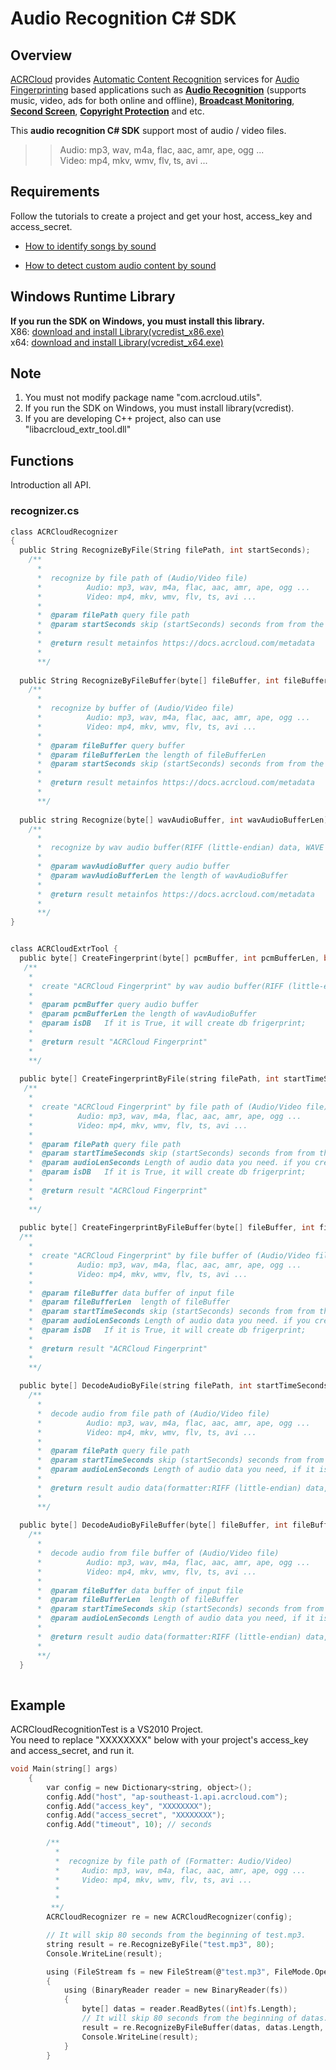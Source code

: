# Audio Recognition C# SDK

## Overview
  [ACRCloud](https://www.acrcloud.com/) provides [Automatic Content Recognition](https://www.acrcloud.com/docs/introduction/automatic-content-recognition/) services for [Audio Fingerprinting](https://www.acrcloud.com/docs/introduction/audio-fingerprinting/) based applications such as **[Audio Recognition](https://www.acrcloud.com/music-recognition)** (supports music, video, ads for both online and offline), **[Broadcast Monitoring](https://www.acrcloud.com/broadcast-monitoring)**, **[Second Screen](https://www.acrcloud.com/second-screen-synchronization)**, **[Copyright Protection](https://www.acrcloud.com/copyright-protection-de-duplication)** and etc.<br>
  
  This **audio recognition C# SDK** support most of audio / video files. 

>>Audio: mp3, wav, m4a, flac, aac, amr, ape, ogg ...<br>
>>Video: mp4, mkv, wmv, flv, ts, avi ...

## Requirements
Follow the tutorials to create a project and get your host, access_key and access_secret.

 * [How to identify songs by sound](https://www.acrcloud.com/docs/tutorials/identify-music-by-sound/)
 
 * [How to detect custom audio content by sound](https://www.acrcloud.com/docs/tutorials/identify-audio-custom-content/)
 
## Windows Runtime Library 
**If you run the SDK on Windows, you must install this library.**<br>
X86: [download and install Library(vcredist_x86.exe)](https://www.microsoft.com/en-us/download/details.aspx?id=5555)<br>
x64: [download and install Library(vcredist_x64.exe)](https://www.microsoft.com/en-us/download/details.aspx?id=14632)

## Note
1. You must not modify package name "com.acrcloud.utils".<br>
2. If you run the SDK on Windows, you must install library(vcredist).
3. If you are developing C++ project, also can use "libacrcloud_extr_tool.dll"

## Functions
Introduction all API.
### recognizer.cs
```c
class ACRCloudRecognizer
{
  public String RecognizeByFile(String filePath, int startSeconds);
    /**
      *
      *  recognize by file path of (Audio/Video file)
      *          Audio: mp3, wav, m4a, flac, aac, amr, ape, ogg ...
      *          Video: mp4, mkv, wmv, flv, ts, avi ...
      *
      *  @param filePath query file path
      *  @param startSeconds skip (startSeconds) seconds from from the beginning of (filePath)
      *  
      *  @return result metainfos https://docs.acrcloud.com/metadata
      *
      **/
      
  public String RecognizeByFileBuffer(byte[] fileBuffer, int fileBufferLen, int startSeconds);
    /**
      *
      *  recognize by buffer of (Audio/Video file)
      *          Audio: mp3, wav, m4a, flac, aac, amr, ape, ogg ...
      *          Video: mp4, mkv, wmv, flv, ts, avi ...
      *
      *  @param fileBuffer query buffer
      *  @param fileBufferLen the length of fileBufferLen 
      *  @param startSeconds skip (startSeconds) seconds from from the beginning of fileBuffer
      *  
      *  @return result metainfos https://docs.acrcloud.com/metadata
      *
      **/
      
  public string Recognize(byte[] wavAudioBuffer, int wavAudioBufferLen);
    /**
      *
      *  recognize by wav audio buffer(RIFF (little-endian) data, WAVE audio, Microsoft PCM, 16 bit, mono 8000 Hz) 
      *
      *  @param wavAudioBuffer query audio buffer
      *  @param wavAudioBufferLen the length of wavAudioBuffer
      *  
      *  @return result metainfos https://docs.acrcloud.com/metadata
      *
      **/
}


class ACRCloudExtrTool {
  public byte[] CreateFingerprint(byte[] pcmBuffer, int pcmBufferLen, bool isDB);
   /**
    *
    *  create "ACRCloud Fingerprint" by wav audio buffer(RIFF (little-endian) data, WAVE audio, Microsoft PCM, 16 bit, mono 8000 Hz) 
    *
    *  @param pcmBuffer query audio buffer
    *  @param pcmBufferLen the length of wavAudioBuffer
    *  @param isDB   If it is True, it will create db frigerprint; 
    *  
    *  @return result "ACRCloud Fingerprint"
    *
    **/
    
  public byte[] CreateFingerprintByFile(string filePath, int startTimeSeconds, int audioLenSeconds, bool isDB);
   /**
    *
    *  create "ACRCloud Fingerprint" by file path of (Audio/Video file)
    *          Audio: mp3, wav, m4a, flac, aac, amr, ape, ogg ...
    *          Video: mp4, mkv, wmv, flv, ts, avi ...
    *
    *  @param filePath query file path
    *  @param startTimeSeconds skip (startSeconds) seconds from from the beginning of (filePath)
    *  @param audioLenSeconds Length of audio data you need. if you create recogize frigerprint, default is 12 seconds, if you create db frigerprint, it is not usefully; 
    *  @param isDB   If it is True, it will create db frigerprint; 
    *  
    *  @return result "ACRCloud Fingerprint"
    *
    **/
    
  public byte[] CreateFingerprintByFileBuffer(byte[] fileBuffer, int fileBufferLen, int startTimeSeconds, int audioLenSeconds, bool isDB)
  /**
    *
    *  create "ACRCloud Fingerprint" by file buffer of (Audio/Video file)
    *          Audio: mp3, wav, m4a, flac, aac, amr, ape, ogg ...
    *          Video: mp4, mkv, wmv, flv, ts, avi ...
    *
    *  @param fileBuffer data buffer of input file
    *  @param fileBufferLen  length of fileBuffer
    *  @param startTimeSeconds skip (startSeconds) seconds from from the beginning of (filePath)
    *  @param audioLenSeconds Length of audio data you need. if you create recogize frigerprint, default is 12 seconds, if you create db frigerprint, it is not usefully; 
    *  @param isDB   If it is True, it will create db frigerprint; 
    *  
    *  @return result "ACRCloud Fingerprint"
    *
    **/
    
  public byte[] DecodeAudioByFile(string filePath, int startTimeSeconds, int audioLenSeconds);
    /**
      *
      *  decode audio from file path of (Audio/Video file)
      *          Audio: mp3, wav, m4a, flac, aac, amr, ape, ogg ...
      *          Video: mp4, mkv, wmv, flv, ts, avi ...
      *
      *  @param filePath query file path
      *  @param startTimeSeconds skip (startSeconds) seconds from from the beginning of (filePath)
      *  @param audioLenSeconds Length of audio data you need, if it is 0, will decode all the audio;  
      *  
      *  @return result audio data(formatter:RIFF (little-endian) data, WAVE audio, Microsoft PCM, 16 bit, mono 8000 Hz)
      *
      **/
      
  public byte[] DecodeAudioByFileBuffer(byte[] fileBuffer, int fileBufferLen, int startTimeSeconds, int audioLenSeconds)
    /**
      *
      *  decode audio from file buffer of (Audio/Video file)
      *          Audio: mp3, wav, m4a, flac, aac, amr, ape, ogg ...
      *          Video: mp4, mkv, wmv, flv, ts, avi ...
      *
      *  @param fileBuffer data buffer of input file
      *  @param fileBufferLen  length of fileBuffer
      *  @param startTimeSeconds skip (startSeconds) seconds from from the beginning of (filePath)
      *  @param audioLenSeconds Length of audio data you need, if it is 0, will decode all the audio;  
      *  
      *  @return result audio data(formatter:RIFF (little-endian) data, WAVE audio, Microsoft PCM, 16 bit, mono 8000 Hz)
      *
      **/
  }
  
```

## Example
ACRCloudRecognitionTest is a VS2010 Project.<br>
You need to replace "XXXXXXXX" below with your project's access_key and access_secret, and run it.
```c
void Main(string[] args)
    {
        var config = new Dictionary<string, object>();
        config.Add("host", "ap-southeast-1.api.acrcloud.com");
        config.Add("access_key", "XXXXXXXX");
        config.Add("access_secret", "XXXXXXXX");
        config.Add("timeout", 10); // seconds

        /**
          *   
          *  recognize by file path of (Formatter: Audio/Video)
          *     Audio: mp3, wav, m4a, flac, aac, amr, ape, ogg ...
          *     Video: mp4, mkv, wmv, flv, ts, avi ...
          *     
          * 
         **/
        ACRCloudRecognizer re = new ACRCloudRecognizer(config);

        // It will skip 80 seconds from the beginning of test.mp3.
        string result = re.RecognizeByFile("test.mp3", 80);
        Console.WriteLine(result);

        using (FileStream fs = new FileStream(@"test.mp3", FileMode.Open))
        {
            using (BinaryReader reader = new BinaryReader(fs))
            {
                byte[] datas = reader.ReadBytes((int)fs.Length);
                // It will skip 80 seconds from the beginning of datas.
                result = re.RecognizeByFileBuffer(datas, datas.Length, 80);               
                Console.WriteLine(result);
            }
        }
```

